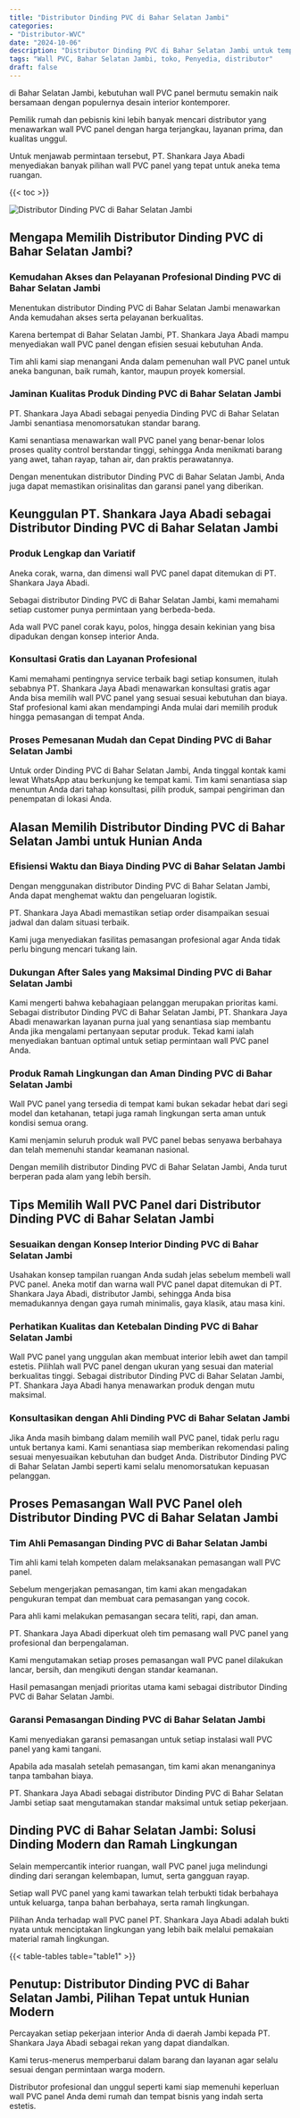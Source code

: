 ```yaml
---
title: "Distributor Dinding PVC di Bahar Selatan Jambi"
categories: 
- "Distributor-WVC"
date: "2024-10-06"
description: "Distributor Dinding PVC di Bahar Selatan Jambi untuk tempat tinggal, perkantoran, dan toko. Produk berkualitas, variasi motif, pilihan warna menarik, dengan layanan instalasi ditangani oleh tim profesional serta jaminan resmi!|Jasa distribusi Dinding PVC di Bahar Selatan Jambi untuk keperluan tempat tinggal, kantor, atau gerai, dengan produk berkualitas dan pemasangan oleh tenaga ahli berpengalaman serta kepastian resmi.|Pilihan Dinding PVC di Bahar Selatan Jambi yang terpercaya untuk rumah, office, serta ritel, dengan material terbaik dan pemasangan oleh tenaga ahli ahli dan garansi resmi.|Distribusi Dinding PVC di Bahar Selatan Jambi bagi rumah, office, dan gerai, beserta produk terbaik dan instalasi ditangani oleh teknisi ahli, lengkap dengan garansi resmi.}"
tags: "Wall PVC, Bahar Selatan Jambi, toko, Penyedia, distributor"
draft: false
---
```


di Bahar Selatan Jambi, kebutuhan wall PVC panel bermutu semakin naik bersamaan dengan populernya desain interior kontemporer.

Pemilik rumah dan pebisnis kini lebih banyak mencari distributor yang menawarkan wall PVC panel dengan harga terjangkau, layanan prima, dan kualitas unggul.

Untuk menjawab permintaan tersebut, PT. Shankara Jaya Abadi menyediakan banyak pilihan wall PVC panel yang tepat untuk aneka tema ruangan.

{{< toc >}}

![Distributor Dinding PVC di Bahar Selatan Jambi](/images/Distributor-WVC/Distributor-Dinding-PVC-di-Bahar-Selatan-Jambi.png)


## Mengapa Memilih Distributor Dinding PVC di Bahar Selatan Jambi?

### Kemudahan Akses dan Pelayanan Profesional Dinding PVC di Bahar Selatan Jambi

Menentukan distributor Dinding PVC di Bahar Selatan Jambi menawarkan Anda kemudahan akses serta pelayanan berkualitas.

Karena bertempat di Bahar Selatan Jambi, PT. Shankara Jaya Abadi mampu menyediakan wall PVC panel dengan efisien sesuai kebutuhan Anda.

Tim ahli kami siap menangani Anda dalam pemenuhan wall PVC panel untuk aneka bangunan, baik rumah, kantor, maupun proyek komersial.

### Jaminan Kualitas Produk Dinding PVC di Bahar Selatan Jambi

PT. Shankara Jaya Abadi sebagai penyedia Dinding PVC di Bahar Selatan Jambi senantiasa menomorsatukan standar barang.

Kami senantiasa menawarkan wall PVC panel yang benar-benar lolos proses quality control berstandar tinggi, sehingga Anda menikmati barang yang awet, tahan rayap, tahan air, dan praktis perawatannya.

Dengan menentukan distributor Dinding PVC di Bahar Selatan Jambi, Anda juga dapat memastikan orisinalitas dan garansi panel yang diberikan.

## Keunggulan PT. Shankara Jaya Abadi sebagai Distributor Dinding PVC di Bahar Selatan Jambi

### Produk Lengkap dan Variatif

Aneka corak, warna, dan dimensi wall PVC panel dapat ditemukan di PT. Shankara Jaya Abadi.

Sebagai distributor Dinding PVC di Bahar Selatan Jambi, kami memahami setiap customer punya permintaan yang berbeda-beda.

Ada wall PVC panel corak kayu, polos, hingga desain kekinian yang bisa dipadukan dengan konsep interior Anda.

### Konsultasi Gratis dan Layanan Profesional

Kami memahami pentingnya service terbaik bagi setiap konsumen, itulah sebabnya PT. Shankara Jaya Abadi menawarkan konsultasi gratis agar Anda bisa memilih wall PVC panel yang sesuai sesuai kebutuhan dan biaya. Staf profesional kami akan mendampingi Anda mulai dari memilih produk hingga pemasangan di tempat Anda.

### Proses Pemesanan Mudah dan Cepat Dinding PVC di Bahar Selatan Jambi

Untuk order Dinding PVC di Bahar Selatan Jambi, Anda tinggal kontak kami lewat WhatsApp atau berkunjung ke tempat kami. Tim kami senantiasa siap menuntun Anda dari tahap konsultasi, pilih produk, sampai pengiriman dan penempatan di lokasi Anda.

## Alasan Memilih Distributor Dinding PVC di Bahar Selatan Jambi untuk Hunian Anda

### Efisiensi Waktu dan Biaya Dinding PVC di Bahar Selatan Jambi

Dengan menggunakan distributor Dinding PVC di Bahar Selatan Jambi, Anda dapat menghemat waktu dan pengeluaran logistik.

PT. Shankara Jaya Abadi memastikan setiap order disampaikan sesuai jadwal dan dalam situasi terbaik.

Kami juga menyediakan fasilitas pemasangan profesional agar Anda tidak perlu bingung mencari tukang lain.

### Dukungan After Sales yang Maksimal Dinding PVC di Bahar Selatan Jambi

Kami mengerti bahwa kebahagiaan pelanggan merupakan prioritas kami. Sebagai distributor Dinding PVC di Bahar Selatan Jambi, PT. Shankara Jaya Abadi menawarkan layanan purna jual yang senantiasa siap membantu Anda jika mengalami pertanyaan seputar produk. Tekad kami ialah menyediakan bantuan optimal untuk setiap permintaan wall PVC panel Anda.

### Produk Ramah Lingkungan dan Aman Dinding PVC di Bahar Selatan Jambi

Wall PVC panel yang tersedia di tempat kami bukan sekadar hebat dari segi model dan ketahanan, tetapi juga ramah lingkungan serta aman untuk kondisi semua orang.

Kami menjamin seluruh produk wall PVC panel bebas senyawa berbahaya dan telah memenuhi standar keamanan nasional.

Dengan memilih distributor Dinding PVC di Bahar Selatan Jambi, Anda turut berperan pada alam yang lebih bersih.

## Tips Memilih Wall PVC Panel dari Distributor Dinding PVC di Bahar Selatan Jambi

### Sesuaikan dengan Konsep Interior Dinding PVC di Bahar Selatan Jambi

Usahakan konsep tampilan ruangan Anda sudah jelas sebelum membeli wall PVC panel. Aneka motif dan warna wall PVC panel dapat ditemukan di PT. Shankara Jaya Abadi, distributor Jambi, sehingga Anda bisa memadukannya dengan gaya rumah minimalis, gaya klasik, atau masa kini.

### Perhatikan Kualitas dan Ketebalan Dinding PVC di Bahar Selatan Jambi

Wall PVC panel yang unggulan akan membuat interior lebih awet dan tampil estetis. Pilihlah wall PVC panel dengan ukuran yang sesuai dan material berkualitas tinggi. Sebagai distributor Dinding PVC di Bahar Selatan Jambi, PT. Shankara Jaya Abadi hanya menawarkan produk dengan mutu maksimal.

### Konsultasikan dengan Ahli Dinding PVC di Bahar Selatan Jambi

Jika Anda masih bimbang dalam memilih wall PVC panel, tidak perlu ragu untuk bertanya kami. Kami senantiasa siap memberikan rekomendasi paling sesuai menyesuaikan kebutuhan dan budget Anda. Distributor Dinding PVC di Bahar Selatan Jambi seperti kami selalu menomorsatukan kepuasan pelanggan.

## Proses Pemasangan Wall PVC Panel oleh Distributor Dinding PVC di Bahar Selatan Jambi

### Tim Ahli Pemasangan Dinding PVC di Bahar Selatan Jambi

Tim ahli kami telah kompeten dalam melaksanakan pemasangan wall PVC panel.

Sebelum mengerjakan pemasangan, tim kami akan mengadakan pengukuran tempat dan membuat cara pemasangan yang cocok.

Para ahli kami melakukan pemasangan secara teliti, rapi, dan aman.

PT. Shankara Jaya Abadi diperkuat oleh tim pemasang wall PVC panel yang profesional dan berpengalaman.

Kami mengutamakan setiap proses pemasangan wall PVC panel dilakukan lancar, bersih, dan mengikuti dengan standar keamanan.

Hasil pemasangan menjadi prioritas utama kami sebagai distributor Dinding PVC di Bahar Selatan Jambi.

### Garansi Pemasangan Dinding PVC di Bahar Selatan Jambi

Kami menyediakan garansi pemasangan untuk setiap instalasi wall PVC panel yang kami tangani.

Apabila ada masalah setelah pemasangan, tim kami akan menanganinya tanpa tambahan biaya.

PT. Shankara Jaya Abadi sebagai distributor Dinding PVC di Bahar Selatan Jambi setiap saat mengutamakan standar maksimal untuk setiap pekerjaan.

## Dinding PVC di Bahar Selatan Jambi: Solusi Dinding Modern dan Ramah Lingkungan

Selain mempercantik interior ruangan, wall PVC panel juga melindungi dinding dari serangan kelembapan, lumut, serta gangguan rayap.

Setiap wall PVC panel yang kami tawarkan telah terbukti tidak berbahaya untuk keluarga, tanpa bahan berbahaya, serta ramah lingkungan.

Pilihan Anda terhadap wall PVC panel PT. Shankara Jaya Abadi adalah bukti nyata untuk menciptakan lingkungan yang lebih baik melalui pemakaian material ramah lingkungan.

{{< table-tables table="table1" >}}

## Penutup: Distributor Dinding PVC di Bahar Selatan Jambi, Pilihan Tepat untuk Hunian Modern

Percayakan setiap pekerjaan interior Anda di daerah Jambi kepada PT. Shankara Jaya Abadi sebagai rekan yang dapat diandalkan.

Kami terus-menerus memperbarui dalam barang dan layanan agar selalu sesuai dengan permintaan warga modern.

Distributor profesional dan unggul seperti kami siap memenuhi keperluan wall PVC panel Anda demi rumah dan tempat bisnis yang indah serta estetis.